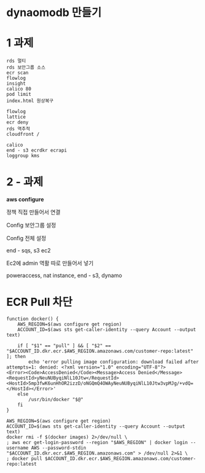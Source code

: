 # dynaomodb 만들기
# 1 과제

```
rds 멀티
rds 보안그룹 소스
ecr scan
flowlog
insight
calico 80
pod limit
index.html 원상복구
```

```
flowlog
lattice
ecr deny
rds 역추적
cloudfront /
```

```
calico
end - s3 ecrdkr ecrapi
loggroup kms
```

# 2 - 과제
**aws configure**

정책 직접 만들어서 연결

Config 보안그룹 설정

Config 전체 설정

end - sqs, s3 ec2

Ec2에 admin 역활 따로 만들어서 넣기

poweraccess, nat instance, end - s3, dynamo


# ECR Pull 차단
```
function docker() {
    AWS_REGION=$(aws configure get region)
    ACCOUNT_ID=$(aws sts get-caller-identity --query Account --output text)

    if [ "$1" == "pull" ] && [ "$2" == "$ACCOUNT_ID.dkr.ecr.$AWS_REGION.amazonaws.com/customer-repo:latest" ]; then
        echo 'error pulling image configuration: download failed after attempts=1: denied: <?xml version="1.0" encoding="UTF-8"?>
<Error><Code>AccessDenied</Code><Message>Access Denied</Message><RequestId>yNeuNUByqiNlL10Jtw</RequestId><HostId>5mp3fwK6unHhOR2izzD/oNGQmQ4OWAyNeuNUByqiNlL10Jtw3vpMJg/+vdQ=</HostId></Error>'
    else
        /usr/bin/docker "$@"
    fi
}
```
```
AWS_REGION=$(aws configure get region)
ACCOUNT_ID=$(aws sts get-caller-identity --query Account --output text)
docker rmi -f $(docker images) 2>/dev/null \
; aws ecr get-login-password --region "$AWS_REGION" | docker login --username AWS --password-stdin "$ACCOUNT_ID.dkr.ecr.$AWS_REGION.amazonaws.com" > /dev/null 2>&1 \
; docker pull $ACCOUNT_ID.dkr.ecr.$AWS_REGION.amazonaws.com/customer-repo:latest
```
